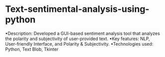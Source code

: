 # Text-sentimental-analysis-using-python
•Description: Developed a GUI-based sentiment analysis tool that analyzes the polarity and subjectivity of user-provided text.
•Key features: NLP, User-friendly Interface, and Polarity & Subjectivity.
•Technologies used: Python, Text Blob, Tkinter
